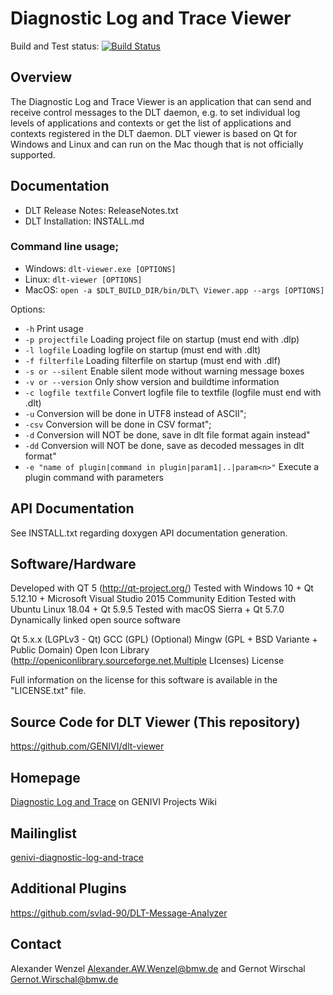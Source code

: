 # Diagnostic Log and Trace Viewer
Build and Test status: [![Build Status](https://travis-ci.org/GENIVI/dlt-viewer.svg?branch=master)](https://travis-ci.org/GENIVI/dlt-viewer)
## Overview

The Diagnostic Log and Trace Viewer is an application that can send and receive control messages to the DLT daemon, e.g. to set individual log levels of applications and contexts or get the list of applications and contexts registered in the DLT daemon. DLT viewer is based on Qt for Windows and Linux and can run on the Mac though that is not officially supported.

## Documentation

+ DLT Release Notes: ReleaseNotes.txt
+ DLT Installation: INSTALL.md

### Command line usage;

+ Windows: `dlt-viewer.exe [OPTIONS]`
+ Linux: `dlt-viewer [OPTIONS]`
+ MacOS: `open -a $DLT_BUILD_DIR/bin/DLT\ Viewer.app --args [OPTIONS]`

Options: 
+ `-h` Print usage
+ `-p projectfile` Loading project file on startup (must end with .dlp)
+ `-l logfile`     Loading logfile on startup (must end with .dlt)
+ `-f filterfile`  Loading filterfile on startup (must end with .dlf)
+ `-s or --silent`  Enable silent mode without warning message boxes
+ `-v or --version` Only show version and buildtime information
+ `-c logfile textfile`  Convert logfile file to textfile (logfile must end with .dlt)
+ `-u` Conversion will be done in UTF8 instead of ASCII";
+ `-csv` Conversion will be done in CSV format";
+ `-d` Conversion will NOT be done, save in dlt file format again instead"
+ `-dd` Conversion will NOT be done, save as decoded messages in dlt format"
+ `-e "name of plugin|command in plugin|param1|..|param<n>"` Execute a plugin command with <n> parameters

## API Documentation

See INSTALL.txt regarding doxygen API documentation generation.

## Software/Hardware

Developed with QT 5 (http://qt-project.org/)
Tested with Windows 10 + Qt 5.12.10 + Microsoft Visual Studio 2015 Community Edition
Tested with Ubuntu Linux 18.04 + Qt 5.9.5
Tested with macOS Sierra + Qt 5.7.0
Dynamically linked open source software

Qt 5.x.x (LGPLv3 - Qt)
GCC (GPL)
(Optional) Mingw (GPL + BSD Variante + Public Domain)
Open Icon Library (http://openiconlibrary.sourceforge.net,Multiple LIcenses)
License

Full information on the license for this software is available in the "LICENSE.txt" file.

## Source Code for DLT Viewer (This repository)

https://github.com/GENIVI/dlt-viewer

## Homepage

[Diagnostic Log and Trace](https://at.projects.genivi.org/wiki/display/PROJ/Diagnostic+Log+and+Trace) on GENIVI Projects Wiki

## Mailinglist

[genivi-diagnostic-log-and-trace](https://lists.genivi.org/mailman/listinfo/genivi-diagnostic-log-and-trace_lists.genivi.org)

## Additional Plugins

https://github.com/svlad-90/DLT-Message-Analyzer

## Contact

Alexander Wenzel Alexander.AW.Wenzel@bmw.de and Gernot Wirschal Gernot.Wirschal@bmw.de
